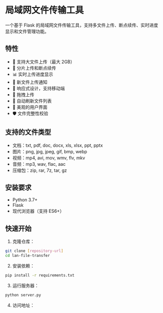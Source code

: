 # 局域网文件传输工具

一个基于 Flask 的局域网文件传输工具，支持多文件上传、断点续传、实时进度显示和文件管理功能。

## 特性

- 🚀 支持大文件上传（最大 2GB）
- 💨 分片上传和断点续传
- 📊 实时上传进度显示
- 🔔 新文件上传通知
- 📱 响应式设计，支持移动端
- 🎯 拖拽上传
- 🔄 自动刷新文件列表
- 🎨 美观的用户界面
- 🛡️ 文件完整性校验

## 支持的文件类型

- 文档：txt, pdf, doc, docx, xls, xlsx, ppt, pptx
- 图片：png, jpg, jpeg, gif, bmp, webp
- 视频：mp4, avi, mov, wmv, flv, mkv
- 音频：mp3, wav, flac, aac
- 压缩包：zip, rar, 7z, tar, gz

## 安装要求

- Python 3.7+
- Flask
- 现代浏览器（支持 ES6+）

## 快速开始

1. 克隆仓库：

```bash
git clone [repository-url]
cd lan-file-transfer
```

2. 安装依赖：

```bash
pip install -r requirements.txt
```

3. 运行服务器：

```bash
python server.py
```

4. 访问地址：
